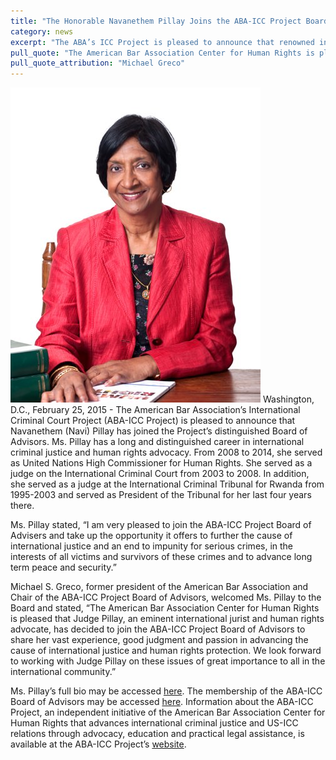 ```yaml
---
title: "The Honorable Navanethem Pillay Joins the ABA-ICC Project Board of Advisors"
category: news
excerpt: "The ABA’s ICC Project is pleased to announce that renowned international jurist and human rights activist Navanethem Pillay has joined the Project’s Board of Advisors."
pull_quote: "The American Bar Association Center for Human Rights is pleased that Judge Pillay, an eminent international jurist and human rights advocate, has decided to join the ABA-ICC Project Board of Advisors to share her vast experience, good judgment and passion in advancing the cause of interational justice and human rights protection."
pull_quote_attribution: "Michael Greco"
---
```

![](/assets/img/pillay-400x504.jpg) Washington, D.C., February 25, 2015 - The American Bar Association’s International Criminal Court Project (ABA-ICC Project) is pleased to announce that Navanethem (Navi) Pillay has joined the Project’s distinguished Board of Advisors. Ms. Pillay has a long and distinguished career in international criminal justice and human rights advocacy. From 2008 to 2014, she served as United Nations High Commissioner for Human Rights. She served as a judge on the International Criminal Court from 2003 to 2008. In addition, she served as a judge at the International Criminal Tribunal for Rwanda from 1995-2003 and served as President of the Tribunal for her last four years there.

Ms. Pillay stated, “I am very pleased to join the ABA-ICC Project Board of Advisers and take up the opportunity it offers to further the cause of international justice and an end to impunity for serious crimes, in the interests of all victims and survivors of these crimes and to advance long term peace and security.”

Michael S. Greco, former president of the American Bar Association and Chair of the ABA-ICC Project Board of Advisors, welcomed Ms. Pillay to the Board and stated, “The American Bar Association Center for Human Rights is pleased that Judge Pillay, an eminent international jurist and human rights advocate, has decided to join the ABA-ICC Project Board of Advisors to share her vast experience, good judgment and passion in advancing the cause of international justice and human rights protection. We look forward to working with Judge Pillay on these issues of great importance to all in the international community.”

Ms. Pillay’s full bio may be accessed [here](http://www.ohchr.org/EN/AboutUs/Pages/NaviPillay.aspx/). The membership of the ABA-ICC Board of Advisors may be accessed [here](http://www.aba-icc.org/the-aba-icc-project/board-of-advisors/). Information about the ABA-ICC Project, an independent initiative of the American Bar Association Center for Human Rights that advances international criminal justice and US-ICC relations through advocacy, education and practical legal assistance, is available at the ABA-ICC Project’s [website](http://www.aba-icc.org/).


